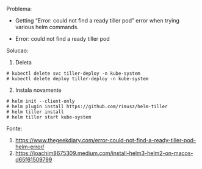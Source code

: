 Problema:

* Getting “Error: could not find a ready tiller pod” error when trying various helm commands.

* Error: could not find a ready tiller pod


Solucao: 

1. Deleta

```
# kubectl delete svc tiller-deploy -n kube-system
# kubectl delete deploy tiller-deploy -n kube-system
```

2. Instala novamente 

```
# helm init --client-only
# helm plugin install https://github.com/rimusz/helm-tiller
# helm tiller install
# helm tiller start kube-system
```

Fonte: 
1. https://www.thegeekdiary.com/error-could-not-find-a-ready-tiller-pod-helm-error/
2. https://joachim8675309.medium.com/install-helm3-helm2-on-macos-d65f61509799
